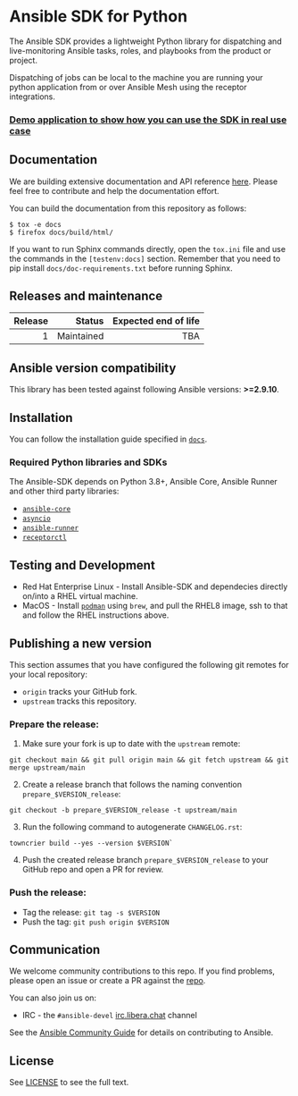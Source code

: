 Ansible SDK for Python
======================

The Ansible SDK provides a lightweight Python library for dispatching and live-monitoring
Ansible tasks, roles, and playbooks from the product or project.

Dispatching of jobs can be local to the machine you are running your python application from or over Ansible Mesh using the receptor integrations.

### [Demo application to show how you can use the SDK in real use case](https://github.com/ansible/ansible_sdk_demo)

## Documentation
We are building extensive documentation and API reference [here](https://ansible-sdk.readthedocs.io/en/latest/install.html).
Please feel free to contribute and help the documentation effort.

You can build the documentation from this repository as follows:

```
$ tox -e docs
$ firefox docs/build/html/
```

If you want to run Sphinx commands directly, open the `tox.ini` file and use the commands in the `[testenv:docs]` section.
Remember that you need to pip install `docs/doc-requirements.txt` before running Sphinx.

## Releases and maintenance

| Release | Status                      | Expected end of life |
| ------: | --------------------------: | -------------------: |
|       1 | Maintained                  | TBA                  |


## Ansible version compatibility

This library has been tested against following Ansible versions: **>=2.9.10**.

## Installation

You can follow the installation guide specified in [`docs`](https://github.com/ansible/ansible-sdk/tree/main/docs/source/install.rst).

### Required Python libraries and SDKs

The Ansible-SDK depends on Python 3.8+, Ansible Core, Ansible Runner and other third party libraries:

* [`ansible-core`](https://docs.ansible.com/ansible/latest/installation_guide/intro_installation.html)
* [`asyncio`](https://docs.python.org/3/library/asyncio.html)
* [`ansible-runner`](https://ansible-runner.readthedocs.io/en/stable/install/)
* [`receptorctl`](https://receptor.readthedocs.io/en/latest/#installation)


## Testing and Development

* Red Hat Enterprise Linux - Install Ansible-SDK and dependecies directly on/into a RHEL virtual machine.
* MacOS - Install [`podman`](https://github.com/containers/podman) using `brew`, and pull the RHEL8 image, ssh to that and follow the RHEL instructions above.

## Publishing a new version

This section assumes that you have configured the following git remotes for your local repository:
- `origin` tracks your GitHub fork.
- `upstream` tracks this repository.

### Prepare the release:

1. Make sure your fork is up to date with the `upstream` remote:

  ```
  git checkout main && git pull origin main && git fetch upstream && git merge upstream/main
  ```

2. Create a release branch that follows the naming convention `prepare_$VERSION_release`:
  ```
  git checkout -b prepare_$VERSION_release -t upstream/main
  ```

3. Run the following command to autogenerate `CHANGELOG.rst`:
  ```
  towncrier build --yes --version $VERSION`
  ```

4. Push the created release branch `prepare_$VERSION_release` to your GitHub repo and open a PR for review.

### Push the release:

- Tag the release: `git tag -s $VERSION`
- Push the tag: `git push origin $VERSION`


## Communication

We welcome community contributions to this repo. If you find problems, please open an issue or create a PR against the [repo](https://github.com/ansible/ansible-sdk/issues/new).

You can also join us on:

- IRC - the ``#ansible-devel`` [irc.libera.chat](https://libera.chat/) channel

See the [Ansible Community Guide](https://docs.ansible.com/ansible/latest/community/index.html) for details on contributing to Ansible.


## License

See [LICENSE](LICENSE.md) to see the full text.
